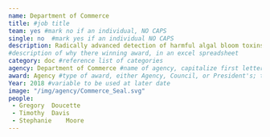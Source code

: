 ```yaml
---
name: Department of Commerce
title: #job title
team: yes #mark no if an individual, NO CAPS
single: no  #mark yes if an individual NO CAPS
description: Radically advanced detection of harmful algal bloom toxins to ensure the delivery of safe drinking water in Lake Erie and access to safe seafood in Washington State. This team’s cutting-edge technology advances the economic and public health in U.S. coastal communities.
#description of why there winning award, in an excel spreadsheet
category: doc #reference list of categories
agency: Department of Commerce #name of agency, capitalize first letter of each name
award: Agency #type of award, either Agency, Council, or President's; this is case sensitive so make sure to match the options listed exactly. This section generates the format of the card
Year: 2018 #variable to be used at later date
image: "/img/agency/Commerce_Seal.svg"
people:
 - Gregory	Doucette
 - Timothy	Davis
 - Stephanie	Moore
---
```

